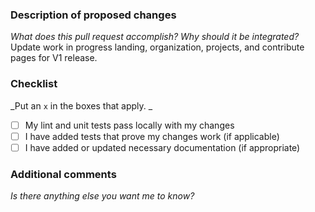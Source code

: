 ### Description of proposed changes
_What does this pull request accomplish? Why should it be integrated?_
Update work in progress landing, organization, projects, and contribute pages for V1 release.

### Checklist
_Put an `x` in the boxes that apply. _
- [ ] My lint and unit tests pass locally with my changes
- [ ] I have added tests that prove my changes work (if applicable)
- [ ] I have added or updated necessary documentation (if appropriate)

### Additional comments
_Is there anything else you want me to know?_
